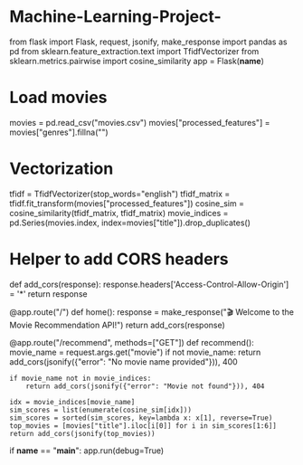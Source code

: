 # Machine-Learning-Project-
from flask import Flask, request, jsonify, make_response
import pandas as pd
from sklearn.feature_extraction.text import TfidfVectorizer
from sklearn.metrics.pairwise import cosine_similarity
app = Flask(__name__)

# Load movies
movies = pd.read_csv("movies.csv")
movies["processed_features"] = movies["genres"].fillna("")

# Vectorization
tfidf = TfidfVectorizer(stop_words="english")
tfidf_matrix = tfidf.fit_transform(movies["processed_features"])
cosine_sim = cosine_similarity(tfidf_matrix, tfidf_matrix)
movie_indices = pd.Series(movies.index, index=movies["title"]).drop_duplicates()

# Helper to add CORS headers
def add_cors(response):
    response.headers['Access-Control-Allow-Origin'] = '*'
    return response

@app.route("/")
def home():
    response = make_response("🎬 Welcome to the Movie Recommendation API!")
    return add_cors(response)

@app.route("/recommend", methods=["GET"])
def recommend():
    movie_name = request.args.get("movie")
    if not movie_name:
        return add_cors(jsonify({"error": "No movie name provided"})), 400

    if movie_name not in movie_indices:
        return add_cors(jsonify({"error": "Movie not found"})), 404

    idx = movie_indices[movie_name]
    sim_scores = list(enumerate(cosine_sim[idx]))
    sim_scores = sorted(sim_scores, key=lambda x: x[1], reverse=True)
    top_movies = [movies["title"].iloc[i[0]] for i in sim_scores[1:6]]
    return add_cors(jsonify(top_movies))

if __name__ == "__main__":
    app.run(debug=True)
